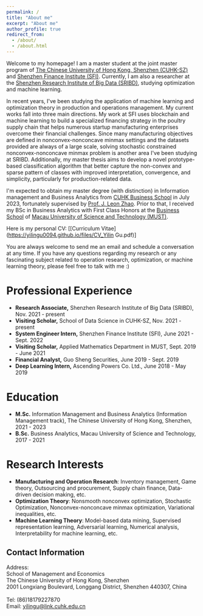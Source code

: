 ```yaml
---
permalink: /
title: "About me"
excerpt: "About me"
author_profile: true
redirect_from: 
  - /about/
  - /about.html
---
```

Welcome to my homepage! I am a master student at the joint master program of [The Chinese University of Hong Kong, Shenzhen (CUHK-SZ)](https://www.cuhk.edu.cn/en) and [Shenzhen Finance Institute (SFI)](https://sfi.cuhk.edu.cn/en). Currently, I am also a researcher at the [Shenzhen Research Institute of Big Data (SRIBD)](http://www.sribd.cn/), studying optimization and machine learning.

In recent years, I've been studying the application of machine learning and optimization theory in production and operations management. My current works fall into three main directions. My work at SFI uses blockchain and machine learning to build a specialized financing strategy in the poultry supply chain that helps numerous startup manufacturing enterprises overcome their financial challenges. Since many manufacturing objectives are defined in nonconvex-nonconcave minmax settings and the datasets provided are always of a large scale, solving stochastic constrained nonconvex-nonconcave minmax problem is another area I've been studying at SRIBD. Additionally, my master thesis aims to develop a novel prototype-based classification algorithm that better capture the non-convex and sparse pattern of classes with improved interpretation, convergence, and simplicity, particularly for production-related data.

I'm expected to obtain my master degree (with distinction) in Information management and Business Analytics from [CUHK Business School](https://www.bschool.cuhk.edu.hk/cuhk-business-school/cuhk-shenzhen/) in July 2023, fortunately supervised by [Prof. J. Leon Zhao](https://myweb.cuhk.edu.cn/leonzhao). Prior to that, I received my BSc in Business Analytics with First Class Honors at the [Business School](https://www.must.edu.mo/en/msb) of [Macau University of Science and Technology (MUST)](https://www.must.edu.mo/en).

Here is my personal CV: \[[Curriculum Vitae](https://yilingu0094.github.io/files/CV_Yilin Gu.pdf)\]

You are always welcome to send me an email and schedule a conversation at any time. If you have any questions regarding my research or any fascinating subject related to operation research, optimization, or machine learning theory, please feel free to talk with me :)



Professional Experience
======
+ **Research Associate,** Shenzhen Research Institute of Big Data (SRIBD), Nov. 2021 - present
+ **Visiting Scholar,** School of Data Science in CUHK-SZ, Nov. 2021 - present
+ **System Engineer Intern,** Shenzhen Finance Institute (SFI), June 2021 - Sept. 2022
+ **Visiting Scholar,** Applied Mathematics Department in MUST, Sept. 2019 - June 2021
+ **Financial Analyst,** Guo Sheng Securities, June 2019 - Sept. 2019
+ **Deep Learning Intern,** Ascending Powers Co. Ltd., June 2018 - May 2019


Education
======
+ **M.Sc.** Information Management and Business Analytics (Information Management track), The Chinese University of Hong Kong, Shenzhen, 2021 - 2023
+ **B.Sc.** Business Analytics, Macau University of Science and Technology, 2017 - 2021

Research Interests
======
+ **Manufacturing and Operation Research**: Inventory management, Game theory, Outsourcing and procurement, Supply chain finance, Data-driven decision making, etc.
+ **Optimization Theory**: Nonsmooth nonconvex optimization, Stochastic Optimization, Nonconvex-nonconcave minmax optimization, Variational inequalities, etc.
+ **Machine Learning Theory**: Model-based data mining, Supervised representation learning, Adversarial learning, Numerical analysis, Interpretability for machine learning, etc.


Contact Information
------
Address:
<br/>
School of Management and Economics
<br/>
The Chinese University of Hong Kong, Shenzhen
<br/>
2001 Longxiang Boulevard, Longgang District, Shenzhen 440307, China
<br/>
<br/>
Tel: (86)18179227870
<br/>
Email: [yilingu@link.cuhk.edu.cn](mailto:yilingu@link.cuhk.edu.cn)



